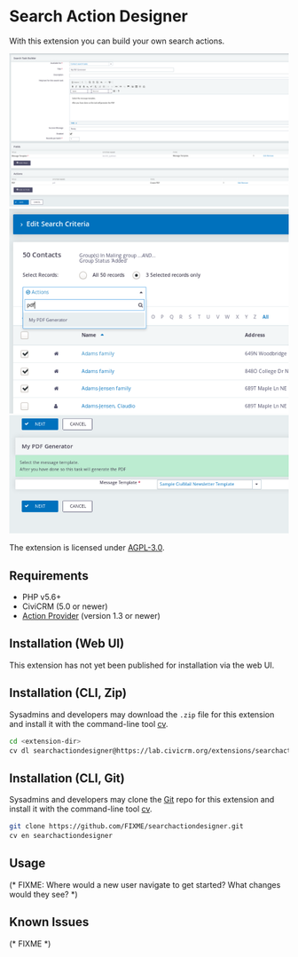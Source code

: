 # Search Action Designer

With this extension you can build your own search actions. 

![Screenshot1](/images/screenshot1.png)
![Screenshot2](/images/screenshot2.png)
![Screenshot3](/images/screenshot3.png)

The extension is licensed under [AGPL-3.0](LICENSE.txt).

## Requirements

* PHP v5.6+
* CiviCRM (5.0 or newer)
* [Action Provider](http://lab.civicrm.org/extensions/action-provider) (version 1.3 or newer)

## Installation (Web UI)

This extension has not yet been published for installation via the web UI.

## Installation (CLI, Zip)

Sysadmins and developers may download the `.zip` file for this extension and
install it with the command-line tool [cv](https://github.com/civicrm/cv).

```bash
cd <extension-dir>
cv dl searchactiondesigner@https://lab.civicrm.org/extensions/searchactiondesigner/archive/master.zip
```

## Installation (CLI, Git)

Sysadmins and developers may clone the [Git](https://en.wikipedia.org/wiki/Git) repo for this extension and
install it with the command-line tool [cv](https://github.com/civicrm/cv).

```bash
git clone https://github.com/FIXME/searchactiondesigner.git
cv en searchactiondesigner
```

## Usage

(* FIXME: Where would a new user navigate to get started? What changes would they see? *)

## Known Issues

(* FIXME *)
